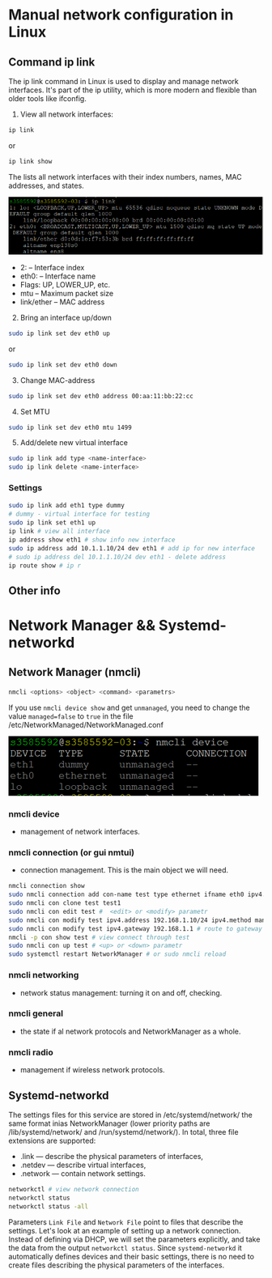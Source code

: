 # Manual network configuration in Linux

## Command ip link

The ip link command in Linux is used to display and manage network interfaces. It's part of the ip utility, which is more modern and flexible than older tools like ifconfig.

1. View all network interfaces:
```bash
ip link
```
or
```bash
ip link show
```
The lists all network interfaces with their index numbers, names, MAC addresses, and states.

![Use ip link](./images/ip-link.PNG)
* 2: – Interface index
* eth0: – Interface name
* Flags: UP, LOWER_UP, etc.
* mtu – Maximum packet size
* link/ether – MAC address

2. Bring an interface up/down
```bash
sudo ip link set dev eth0 up
```
or
```bash
sudo ip link set dev eth0 down
```
3. Change MAC-address
```bash
sudo ip link set dev eth0 address 00:aa:11:bb:22:cc
```
4. Set MTU
```bash
sudo ip link set dev eth0 mtu 1499
```
5. Add/delete new virtual interface
```bash
sudo ip link add type <name-interface>
sudo ip link delete <name-interface>
```

### Settings 
```bash
sudo ip link add eth1 type dummy 
# dummy - virtual interface for testing
sudo ip link set eth1 up
ip link # view all interface
ip address show eth1 # show info new interface
sudo ip address add 10.1.1.10/24 dev eth1 # add ip for new interface
# sudo ip address del 10.1.1.10/24 dev eth1 - delete address
ip route show # ip r
```
## Other info

# Network Manager && Systemd-networkd

## Network Manager (nmcli)

```bash
nmcli <options> <object> <command> <parametrs>
```

If you use `nmcli device show` and get `unmanaged`, you need to change the value `managed=false` to `true` in the file /etc/NetworkManaged/NetworkManaged.conf

![nmcli-device](./images/nmcli-device.PNG)

### nmcli device

* management of network interfaces.

### nmcli connection (or gui nmtui)

* connection management. This is the main object we will need.

```bash
nmcli connection show
sudo nmcli connection add con-name test type ethernet ifname eth0 ipv4.method auto
sudo nmcli con clone test test1
sudo nmcli con edit test #  <edit> or <modify> parametr
sudo nmcli con modify test ipv4.address 192.168.1.10/24 ipv4.method manual # edit ipv4
sudo nmcli con modify test ipv4.gateway 192.168.1.1 # route to gateway
nmcli -p con show test # view connect through test
sudo nmcli con up test # <up> or <down> parametr
sudo systemctl restart NetworkManager # or sudo nmcli reload
```

### nmcli networking

* network status management: turning it on and off, checking.

### nmcli general

* the state if al network protocols and NetworkManager as a whole.

### nmcli radio

* management if wireless network protocols.

## Systemd-networkd

The settings files for this service are stored in  /etc/systemd/network/ the same format inias NetworkManager (lower priority paths are /lib/systemd/network/ and  /run/systemd/network/). In total, three file extensions are supported:
* .link — describe the physical parameters of interfaces,
* .netdev — describe virtual interfaces,
* .network — contain network settings.

```bash
networkctl # view network connection
networkctl status
networkctl status -all
```

Parameters `Link File` and  `Network File` point to files that describe the settings.
Let's look at an example of setting up a network connection. Instead of defining via DHCP, we will set the parameters explicitly, and take the data from the output `networkctl status`. Since `systemd-networkd` it automatically defines devices and their basic settings, there is no need to create files describing the physical parameters of the interfaces.